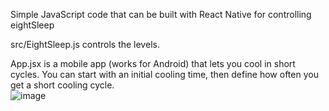 Simple JavaScript code that can be built with React Native for controlling eightSleep   

src/EightSleep.js controls the levels. 

App.jsx is a mobile app (works for Android) that lets you cool in short cycles. You can start with an initial cooling time, then define how often you get a short cooling cycle.   
![image](https://github.com/kylemurray2/eightJS/assets/8814635/1b70d533-600a-4159-8cea-c1c96dfbdcc8)
